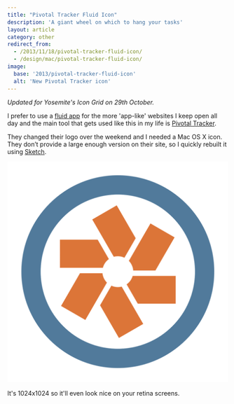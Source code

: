```yaml
---
title: "Pivotal Tracker Fluid Icon"
description: 'A giant wheel on which to hang your tasks'
layout: article
category: other
redirect_from:
  - /2013/11/18/pivotal-tracker-fluid-icon/
  - /design/mac/pivotal-tracker-fluid-icon/
image:
  base: '2013/pivotal-tracker-fluid-icon'
  alt: 'New Pivotal Tracker icon'
---
```


_Updated for Yosemite's Icon Grid on 29th October._

I prefer to use a [fluid app](http://fluidapp.com) for the more 'app-like' websites I keep open all day and the main tool that gets used like this in my life is [Pivotal Tracker](http://pivotaltracker.com).

They changed their logo over the weekend and I needed a Mac OS X icon. They don’t provide a large enough version on their site, so I quickly rebuilt it using [Sketch](http://www.bohemiancoding.com/sketch/).

[![Pivotal Tracker 2013: Fluid Icon](/images/2013/pivotal-tracker-fluid-icon-2013.png)](/images/2013/pivotal-tracker-fluid-icon-2013.png)

It's 1024x1024 so it'll even look nice on your retina screens.
